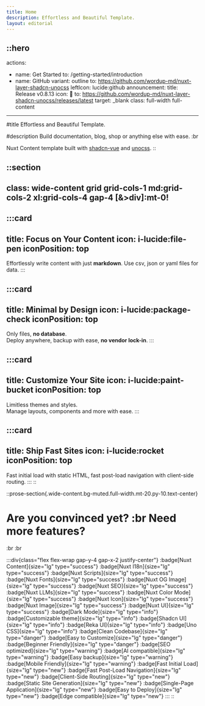 ```yaml
---
title: Home
description: Effortless and Beautiful Template.
layout: editorial
---
```


::hero
---
actions:
  - name: Get Started
    to: /getting-started/introduction
  - name: GitHub
    variant: outline
    to: https://github.com/wordup-md/nuxt-layer-shadcn-unocss
    leftIcon: lucide:github
announcement:
  title: Release v0.8.13
  icon: 🎉
  to: https://github.com/wordup-md/nuxt-layer-shadcn-unocss/releases/latest
  target: _blank
class: full-width full-content
---
#title
Effortless and Beautiful Template.

#description
Build documentation, blog, shop or anything else with ease. :br

Nuxt Content template built with [shadcn-vue](https://www.shadcn-vue.com) and [unocss](https://unocss.dev).
::

::section
---
class: wide-content grid grid-cols-1 md:grid-cols-2 xl:grid-cols-4 gap-4 [&>div]:mt-0!
---
  :::card
  ---
  title: Focus on Your Content
  icon: i-lucide:file-pen
  iconPosition: top
  ---
  Effortlessly write content with just **markdown**. Use csv, json or yaml files for data.
  :::

  :::card
  ---
  title: Minimal by Design
  icon: i-lucide:package-check
  iconPosition: top
  ---
  Only files, **no database**.\
  Deploy anywhere, backup with ease, **no vendor lock-in**.
  :::

  :::card
  ---
  title: Customize Your Site
  icon: i-lucide:paint-bucket
  iconPosition: top
  ---
  Limitless themes and styles.\
  Manage layouts, components and more with ease.
  :::

  :::card
  ---
  title: Ship Fast Sites
  icon: i-lucide:rocket
  iconPosition: top
  ---
  Fast initial load with static HTML, fast post-load navigation with client-side routing.
  :::
::


::prose-section{.wide-content.bg-muted.full-width.mt-20.py-10.text-center}
# Are you convinced yet? :br Need more features?

:br
:br

  :::div{class="flex flex-wrap gap-y-4 gap-x-2 justify-center"}
  :badge[Nuxt Content]{size="lg" type="success"}
  :badge[Nuxt I18n]{size="lg" type="success"}
  :badge[Nuxt Scripts]{size="lg" type="success"}
  :badge[Nuxt Fonts]{size="lg" type="success"}
  :badge[Nuxt OG Image]{size="lg" type="success"}
  :badge[Nuxt SEO]{size="lg" type="success"}
  :badge[Nuxt LLMs]{size="lg" type="success"}
  :badge[Nuxt Color Mode]{size="lg" type="success"}
  :badge[Nuxt Icon]{size="lg" type="success"}
  :badge[Nuxt Image]{size="lg" type="success"}
  :badge[Nuxt UI]{size="lg" type="success"}
  :badge[Dark Mode]{size="lg" type="info"}
  :badge[Customizable theme]{size="lg" type="info"}
  :badge[Shadcn UI]{size="lg" type="info"}
  :badge[Reka UI]{size="lg" type="info"}
  :badge[Uno CSS]{size="lg" type="info"}
  :badge[Clean Codebase]{size="lg" type="danger"}
  :badge[Easy to Customize]{size="lg" type="danger"}
  :badge[Beginner Friendly]{size="lg" type="danger"}
  :badge[SEO optimized]{size="lg" type="warning"}
  :badge[AI compatible]{size="lg" type="warning"}
  :badge[Easy backup]{size="lg" type="warning"}
  :badge[Mobile Friendly]{size="lg" type="warning"}
  :badge[Fast Initial Load]{size="lg" type="new"}
  :badge[Fast Post-Load Navigation]{size="lg" type="new"}
  :badge[Client-Side Routing]{size="lg" type="new"}
  :badge[Static Site Generation]{size="lg" type="new"}
  :badge[Single-Page Application]{size="lg" type="new"}
  :badge[Easy to Deploy]{size="lg" type="new"}
  :badge[Edge compatible]{size="lg" type="new"}
  :::
::
